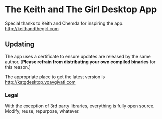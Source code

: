 The Keith and The Girl Desktop App
=============

Special thanks to Keith and Chemda for inspiring the app. http://keithandthegirl.com

Updating
--------

The app uses a certificate to ensure updates are released by the same author. 
[**Please refrain from distributing your own compiled binaries** for this reason.]

The appropriate place to get the latest version is http://katgdesktop.yoavgivati.com


### Legal

With the exception of 3rd party libraries, everything is fully open source. Modify, reuse, repurpose, whatever.
